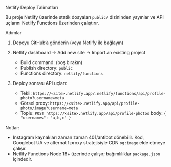 Netlify Deploy Talimatları

Bu proje Netlify üzerinde statik dosyaları `public/` dizininden yayınlar ve API uçlarını Netlify Functions üzerinden çalıştırır.

Adımlar

1) Depoyu GitHub’a gönderin (veya Netlify ile bağlayın)

2) Netlify dashboard → Add new site → Import an existing project
   - Build command: (boş bırakın)
   - Publish directory: `public`
   - Functions directory: `netlify/functions`

3) Deploy sonrası API uçları:
   - Tekli: `https://<site>.netlify.app/.netlify/functions/api/profile-photo?username=meta`
   - Görsel proxy: `https://<site>.netlify.app/api/profile-photo/image?username=meta`
   - Toplu: `POST https://<site>.netlify.app/api/profile-photos` body: `{ "usernames": "a,b,c" }`

Notlar:
- Instagram kaynakları zaman zaman 401/antibot dönebilir. Kod, Googlebot UA ve alternatif proxy stratejisiyle CDN `og:image` elde etmeye çalışır.
- Netlify Functions Node 18+ üzerinde çalışır; bağımlılıklar `package.json` içindedir.


